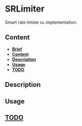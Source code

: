 # SRLimiter
Smart rate limiter ```Go``` implementation.

## Content

* **[Brief](#srlimiter)**
* **[Content](#content)**
* **[Description](#description)**
* **[Usage](#usage)**
* **[TODO](./TODO.md)**

## Description



## Usage

## [TODO](./TODO.md)
